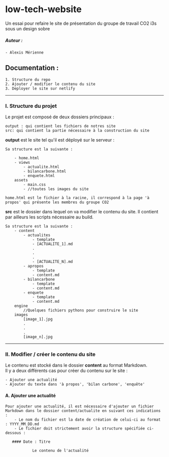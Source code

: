 # low-tech-website
Un essai pour refaire le site de présentation du groupe de travail CO2 i3s sous un design sobre

##### Auteur :

    - Alexis Mérienne
    
    
## Documentation : 

    1. Structure du repo
    2. Ajouter / modifier le contenu du site
    3. Deployer le site sur netlify
    

<hr>


### I. Structure du projet





Le projet est composé de deux dossiers principaux : 

    output : qui contient les fichiers de notres site
    src: qui contient la partie nécessaire à la construction du site
    
**output** est le site tel qu'il est déployé sur le serveur : 

    Sa structure est la suivante :
    
        - home.html
        - views
            - actualite.html
            - bilancarbone.html
            - enquete.html
        assets 
            - main.css
            - //toutes les images du site
            
    home.html est le fichier à la racine, il correspond à la page 'à propos' qui présente les membres du groupe CO2
    
    
**src** est le dossier dans lequel on va modifier le contenu du site. Il contient par ailleurs les scripts nécessaire au build. 
    
    Sa structure est la suivante : 
        - content
            - actualites
                - template
                - [ACTUALITE_1].md
                .
                .
                .
                - [ACTUALITE_N].md
            - apropos
                - template
                - content.md
            - bilancarbone
                - template
                - content.md
            - enquete
                - template
                - content.md
        engine
            //Quelques fichiers pythons pour construire le site
        images
            [image_1].jpg
            .
            .
            .
            [image_n].jpg
            
 <hr>
 
 

### II. Modifier / créer le contenu du site

Le contenu est stocké dans le dossier **content** au format Markdown.  
Il y a deux différents cas pour créer du contenu sur le site :

    - Ajouter une actualité
    - Ajouter du texte dans 'à propos', 'bilan carbone', 'enquête'
    
#### A. Ajouter une actualité

    Pour ajouter une actualité, il est nécessaire d'ajouter un fichier Markdown dans le dossier content/actualite en suivant ces indications : 
        - Le nom du fichier est la date de création de celui-ci au format : YYYY_MM_DD.md
        - Le fichier doit strictement avoir la structure spécifiée ci-dessous : 

       #### Date : Titre
                
                Le contenu de l'actualité

    
